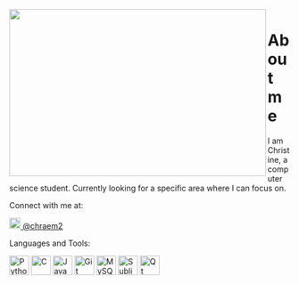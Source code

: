 <img align="left" width="460" height="300" src="https://user-images.githubusercontent.com/80801050/131340786-7e37dd91-dbc1-4d61-a997-09fb22dd5300.gif">

# About me

I am Christine, a computer science student. Currently looking for a specific area where I can focus on.

Connect with me at:
<p>
<a href = "https://twitter.com/chraem2"> 
  <img src="https://user-images.githubusercontent.com/80801050/131329564-8bfec89b-3f77-4e26-b439-7c03a69fee7d.png" width=20>
    @chraem2
</a>
</p>

Languages and Tools:
<p>
  <img src="https://cdn.icon-icons.com/icons2/2415/PNG/128/python_original_logo_icon_146381.png" width=35  height=35 alt="Python">
  <img src="https://cdn.icon-icons.com/icons2/2415/PNG/128/c_original_logo_icon_146611.png" width=35  height=35 alt="C">
  <img src="https://cdn.icon-icons.com/icons2/2415/PNG/128/java_original_logo_icon_146458.png" width=35  height=35 alt="Java">
  <img src="https://cdn.icon-icons.com/icons2/2108/PNG/128/git_icon_130933.png" width=35  height=35 alt="Git Bash">
  <img src="https://cdn.icon-icons.com/icons2/2415/PNG/512/mysql_original_wordmark_logo_icon_146417.png" width=35  height=35 alt="MySQL">
  <img src="https://cdn.icon-icons.com/icons2/1381/PNG/128/sublimetext_94866.png" width=35  height=35 alt="Sublime Text">
  <img src="https://cdn.icon-icons.com/icons2/1381/PNG/128/qt_94938.png" width=35  height=35 alt="Qt Designer">

</p>
